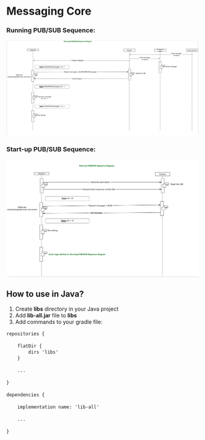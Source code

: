 # Messaging Core
### Running PUB/SUB Sequence:
![alt text](Messaging-core-1.png)
### Start-up PUB/SUB Sequence:
![alt text](Messaging-core-2.png)

## How to use in Java?
1) Create <b>libs</b> directory in your Java project
2) Add <b>lib-all.jar</b> file to <b>libs</b>
3) Add commands to your gradle file:
```text
repositories {

    flatDir {
        dirs 'libs'
    }
    
    ...
    
}

dependencies {

    implementation name: 'lib-all'
    
    ...
    
}
```
